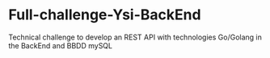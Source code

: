 # Full-challenge-Ysi-BackEnd
Technical challenge to develop an REST API  with technologies Go/Golang in the BackEnd and BBDD mySQL
